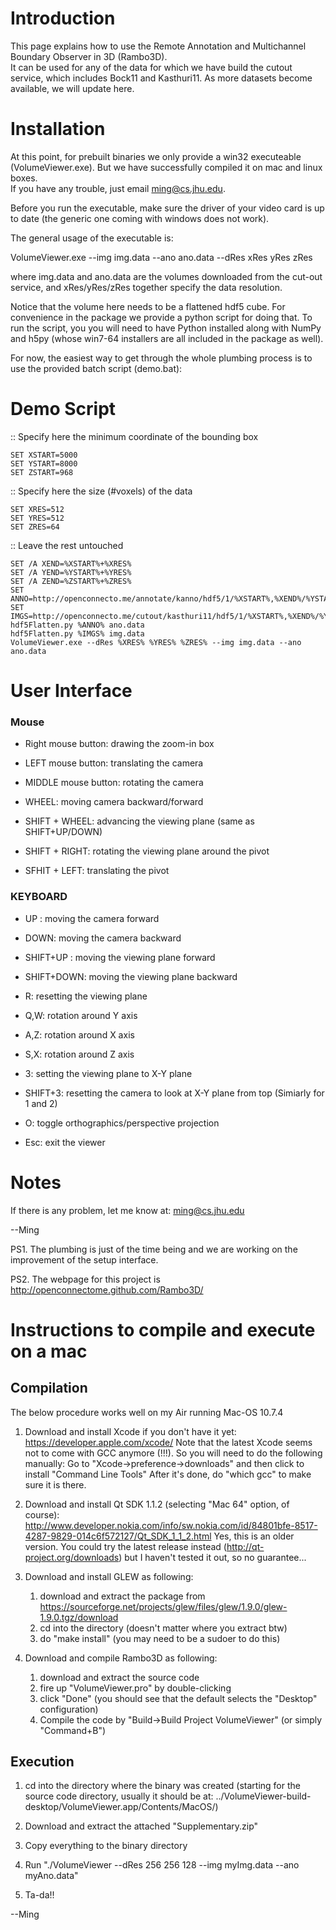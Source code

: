 Introduction
============

This page explains how to use the Remote Annotation and Multichannel Boundary Observer in 3D (Rambo3D).  
It can be used for any of the data for which we have build the cutout service,
which includes Bock11 and Kasthuri11.
As more datasets become available, we will update here.


Installation
============


At this point, for prebuilt binaries we only provide a win32 executeable
(VolumeViewer.exe). But we have successfully compiled it on mac and linux boxes.  
If you have any trouble, just email ming@cs.jhu.edu.

Before you run the executable, make sure the driver of your video card is 
up to date (the generic one coming with windows does not work).

The general usage of the executable is:

VolumeViewer.exe --img img.data --ano ano.data --dRes xRes yRes zRes

where img.data and ano.data are the volumes downloaded from the cut-out service,
and xRes/yRes/zRes together specify the data resolution.

Notice that the volume here needs to be a flattened hdf5 cube. For convenience
in the package we provide a python script for doing that. To run the script, you
you will need to have Python installed along with NumPy and h5py (whose win7-64
installers are all included in the package as well). 

For now, the easiest way to get through the whole plumbing process is to use 
the provided batch script (demo.bat):

Demo Script
===========

:: Specify here the minimum coordinate of the bounding box

    SET XSTART=5000
    SET YSTART=8000
    SET ZSTART=968

:: Specify here the size (#voxels) of the data

    SET XRES=512
    SET YRES=512
    SET ZRES=64

:: Leave the rest untouched

    SET /A XEND=%XSTART%+%XRES%
    SET /A YEND=%YSTART%+%YRES%
    SET /A ZEND=%ZSTART%+%ZRES%
    SET ANNO=http://openconnecto.me/annotate/kanno/hdf5/1/%XSTART%,%XEND%/%YSTART%,%YEND%/%ZSTART%,%ZEND%/
    SET IMGS=http://openconnecto.me/cutout/kasthuri11/hdf5/1/%XSTART%,%XEND%/%YSTART%,%YEND%/%ZSTART%,%ZEND%/
    hdf5Flatten.py %ANNO% ano.data
    hdf5Flatten.py %IMGS% img.data
    VolumeViewer.exe --dRes %XRES% %YRES% %ZRES% --img img.data --ano ano.data


User Interface
==============

### Mouse


* Right  mouse button: drawing the zoom-in box
* LEFT   mouse button: translating the camera
* MIDDLE mouse button: rotating the camera

* WHEEL: moving camera backward/forward

* SHIFT + WHEEL: advancing the viewing plane (same as SHIFT+UP/DOWN)
* SHIFT + RIGHT: rotating the viewing plane around the pivot
* SFHIT + LEFT:  translating the pivot


### KEYBOARD

* UP  : moving the camera forward
* DOWN: moving the camera backward
* SHIFT+UP  : moving the viewing plane forward
* SHIFT+DOWN: moving the viewing plane backward

* R: resetting the viewing plane

* Q,W: rotation around Y axis
* A,Z: rotation around X axis
* S,X: rotation around Z axis

* 3: setting the viewing plane to X-Y plane 
* SHIFT+3: resetting the camera to look at X-Y plane from top
(Simiarly for 1 and 2)

* O: toggle orthographics/perspective projection
* Esc: exit the viewer


Notes
=====


If there is any problem, let me know at: ming@cs.jhu.edu

--Ming


PS1. The plumbing is just of the time being and we are working on the improvement 
of the setup interface.

PS2. The webpage for this project is http://openconnectome.github.com/Rambo3D/


Instructions to compile and execute on a mac
============================================

Compilation
-----------------------

The below procedure works well on my Air running Mac-OS 10.7.4

1. Download and install Xcode if you don't have it yet: 
https://developer.apple.com/xcode/
Note that the latest Xcode seems not to come with GCC anymore (!!!). So you will need to do the following manually:
Go to "Xcode->preference->downloads" and then click to install "Command Line Tools"
After it's done, do "which gcc" to make sure it is there.

2. Download and install Qt SDK 1.1.2 (selecting "Mac 64" option, of course):
http://www.developer.nokia.com/info/sw.nokia.com/id/84801bfe-8517-4287-9829-014c6f572127/Qt_SDK_1_1_2.html
Yes, this is an older version. You could try the latest release instead (http://qt-project.org/downloads) but I haven't tested it out, so no guarantee...

3. Download and install GLEW as following:
    1) download and extract the package from https://sourceforge.net/projects/glew/files/glew/1.9.0/glew-1.9.0.tgz/download
    2) cd into the directory (doesn't matter where you extract btw)
    3) do "make install" (you may need to be a sudoer to do this)

4. Download and compile Rambo3D as following:
    1) download and extract the source code
    2) fire up "VolumeViewer.pro" by double-clicking
    3) click "Done" (you should see that the default selects the "Desktop" configuration)
    4) Compile the code by "Build->Build Project VolumeViewer" (or simply "Command+B")


Execution
----------

1. cd into the directory where the binary was created
(starting for the source code directory, usually it should be at: ../VolumeViewer-build-desktop/VolumeViewer.app/Contents/MacOS/)

2. Download and extract the attached "Supplementary.zip"

3. Copy everything to the binary directory

4. Run "./VolumeViewer --dRes 256 256 128 --img myImg.data --ano myAno.data"

5. Ta-da!!


--Ming

